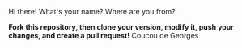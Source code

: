 Hi there! What's your name? Where are you from?

**Fork this repository, then clone your version, modify it, push your changes, and create a pull request!**
Coucou de Georges
